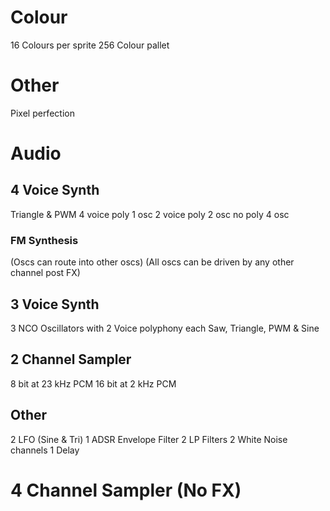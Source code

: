 
# Colour
16 Colours per sprite
256 Colour pallet 

# Other
Pixel perfection

# Audio
## 4 Voice Synth 
Triangle & PWM
4 voice poly 1 osc
2 voice poly 2 osc
no poly 4 osc
### FM Synthesis
(Oscs can route into other oscs)
(All oscs can be driven by any other channel post FX)
## 3 Voice Synth
3 NCO Oscillators with 2 Voice polyphony each
Saw, Triangle, PWM & Sine
## 2 Channel Sampler
8 bit at 23 kHz PCM
16 bit at 2 kHz PCM

## Other
2 LFO (Sine & Tri)
1 ADSR Envelope Filter 
2 LP Filters
2 White Noise channels
1 Delay

# 4 Channel Sampler (No FX)